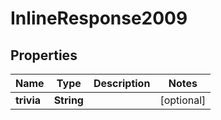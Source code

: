 

# InlineResponse2009


## Properties

Name | Type | Description | Notes
------------ | ------------- | ------------- | -------------
**trivia** | **String** |  |  [optional]



